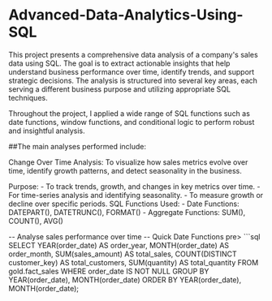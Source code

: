 # Advanced-Data-Analytics-Using-SQL
This project presents a comprehensive data analysis of a company's sales data using SQL. The goal is to extract actionable insights that help understand business performance over time, identify trends, and support strategic decisions. The analysis is structured into several key areas, each serving a different business purpose and utilizing appropriate SQL techniques.

Throughout the project, I applied a wide range of SQL functions such as date functions, window functions, and conditional logic to perform robust and insightful analysis.

##The main analyses performed include:

Change Over Time Analysis:
To visualize how sales metrics evolve over time, identify growth patterns, and detect seasonality in the business.

Purpose:
    - To track trends, growth, and changes in key metrics over time.
    - For time-series analysis and identifying seasonality.
    - To measure growth or decline over specific periods.
SQL Functions Used:
    - Date Functions: DATEPART(), DATETRUNC(), FORMAT()
    - Aggregate Functions: SUM(), COUNT(), AVG()

-- Analyse sales performance over time
-- Quick Date Functions
pre> ```sql
SELECT
    YEAR(order_date) AS order_year,
    MONTH(order_date) AS order_month,
    SUM(sales_amount) AS total_sales,
    COUNT(DISTINCT customer_key) AS total_customers,
    SUM(quantity) AS total_quantity
FROM gold.fact_sales
WHERE order_date IS NOT NULL
GROUP BY YEAR(order_date), MONTH(order_date)
ORDER BY YEAR(order_date), MONTH(order_date);

